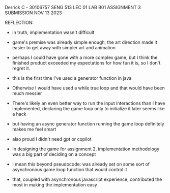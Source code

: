 Derrick C - 30106757
SENG 513 LEC 01 LAB B01
ASSIGNMENT 3 SUBMISSION
NOV 13 2023

REFLECTION:

 - in truth, implementation wasn't difficult
 - game's premise was already simple enough, the art direction made it easier
   to get away with simpler art and animation
 - perhaps I could have gone with a more complex game, but I think the finished product
   exceeded my expectations for how fun it is, so I don't regret it.
   
 - this is the first time I've used a generator function in java
 - Otherwise I would have used a while true loop and that would have been much messier
 - There's likely an even better way to run the input interactions than I have implemented,
   declaring the game loop only to initialize it later seems like a hack
 - but having an async generator function running the game loop definitely makes me feel smart
 
 - also proud I didn't need gpt or copilot
 - In designing the game for assignment 2, implementation methodology was 
   a big part of deciding on a concept
 - I mean this beyond pseudocode: was already set on some sort of asynchronous
   game loop function that would control it
 - that, coupled with asynchronous javascript experience, contributed the most in
   making the implementation easy